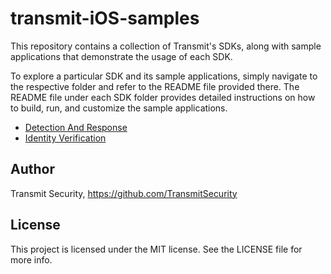 # transmit-iOS-samples

This repository contains a collection of Transmit's SDKs, along with sample applications that demonstrate the usage of each SDK.

To explore a particular SDK and its sample applications, simply navigate to the respective folder and refer to the README file provided there. The README file under each SDK folder provides detailed instructions on how to build, run, and customize the sample applications.

- [Detection And Response](https://github.com/TransmitSecurity/transmit-iOS-samples/tree/main/DetectionAndResponse)
- [Identity Verification](https://github.com/TransmitSecurity/transmit-iOS-samples/blob/ad38416e2e620f3d5805597c866d3d0a813a8f67/IdentityVerification/README.md)


## Author

Transmit Security, https://github.com/TransmitSecurity

## License

This project is licensed under the MIT license. See the LICENSE file for more info.
